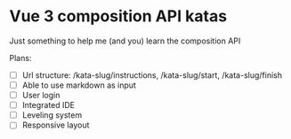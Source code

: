 # Vue 3 composition API katas

Just something to help me (and you) learn the composition API

Plans:

- [ ] Url structure: /kata-slug/instructions, /kata-slug/start, /kata-slug/finish
- [ ] Able to use markdown as input
- [ ] User login
- [ ] Integrated IDE
- [ ] Leveling system
- [ ] Responsive layout